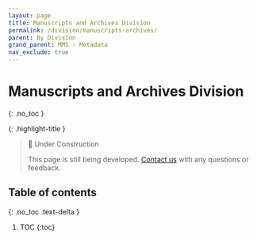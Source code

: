 ```yaml
---
layout: page
title: Manuscripts and Archives Division
permalink: /division/manuscripts-archives/
parent: By Division
grand_parent: MMS › Metadata
nav_exclude: true
---
```


# Manuscripts and Archives Division
{: .no_toc }

{: .highlight-title }
> 🚧 Under Construction
>
> This page is still being developed. [Contact us](/metadata-documentation/contact/) with any questions or feedback.

## Table of contents
{: .no_toc .text-delta }

1. TOC
{:toc}